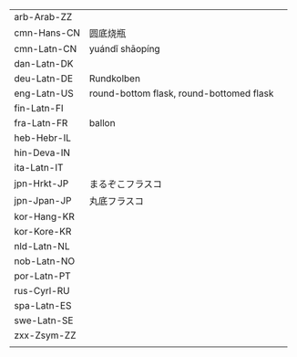| | | |
|-|-|-|
| arb-Arab-ZZ |  |  |
| cmn-Hans-CN | 圆底烧瓶 |  |
| cmn-Latn-CN | yuándǐ shāopíng |  |
| dan-Latn-DK |  |  |
| deu-Latn-DE | Rundkolben |  |
| eng-Latn-US | round-bottom flask, round-bottomed flask |  |
| fin-Latn-FI |  |  |
| fra-Latn-FR | ballon |  |
| heb-Hebr-IL |  |  |
| hin-Deva-IN |  |  |
| ita-Latn-IT |  |  |
| jpn-Hrkt-JP | まるぞこフラスコ |  |
| jpn-Jpan-JP | 丸底フラスコ |  |
| kor-Hang-KR |  |  |
| kor-Kore-KR |  |  |
| nld-Latn-NL |  |  |
| nob-Latn-NO |  |  |
| por-Latn-PT |  |  |
| rus-Cyrl-RU |  |  |
| spa-Latn-ES |  |  |
| swe-Latn-SE |  |  |
| zxx-Zsym-ZZ |  |  |
|  |  |  |